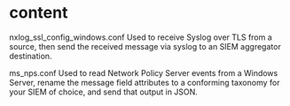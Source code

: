 # content

nxlog_ssl_config_windows.conf
Used to receive Syslog over TLS from a source, then send the received message via syslog to an SIEM aggregator destination. 

ms_nps.conf
Used to read Network Policy Server events from a Windows Server, rename the message field attributes to a conforming taxonomy for your SIEM of choice, and send that output in JSON. 
